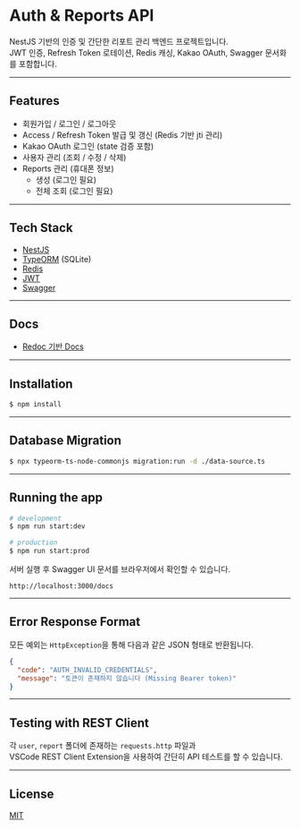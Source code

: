 # Auth & Reports API

NestJS 기반의 인증 및 간단한 리포트 관리 백엔드 프로젝트입니다.  
JWT 인증, Refresh Token 로테이션, Redis 캐싱, Kakao OAuth, Swagger 문서화를 포함합니다.

---

## Features

- 회원가입 / 로그인 / 로그아웃
- Access / Refresh Token 발급 및 갱신 (Redis 기반 jti 관리)
- Kakao OAuth 로그인 (state 검증 포함)
- 사용자 관리 (조회 / 수정 / 삭제)
- Reports 관리 (휴대폰 정보)
  - 생성 (로그인 필요)
  - 전체 조회 (로그인 필요)

---

## Tech Stack

- [NestJS](https://nestjs.com/)  
- [TypeORM](https://typeorm.io/) (SQLite)  
- [Redis](https://redis.io/)  
- [JWT](https://jwt.io/)  
- [Swagger](https://swagger.io/tools/swagger-ui/)  

---

## Docs

- [Redoc 기반 Docs](https://jungyh870918.github.io/auth-template-doc/)  

---

## Installation

```bash
$ npm install
```

---

## Database Migration

```bash
$ npx typeorm-ts-node-commonjs migration:run -d ./data-source.ts
```

---

## Running the app

```bash
# development
$ npm run start:dev

# production
$ npm run start:prod
```

서버 실행 후 Swagger UI 문서를 브라우저에서 확인할 수 있습니다.

```
http://localhost:3000/docs
```

---

## Error Response Format

모든 예외는 `HttpException`을 통해 다음과 같은 JSON 형태로 반환됩니다.

```json
{
  "code": "AUTH_INVALID_CREDENTIALS",
  "message": "토큰이 존재하지 않습니다 (Missing Bearer token)"
}
```

---

## Testing with REST Client

각 `user`, `report` 폴더에 존재하는 `requests.http` 파일과  
VSCode REST Client Extension을 사용하여 간단히 API 테스트를 할 수 있습니다.

---

## License

[MIT](LICENSE)
